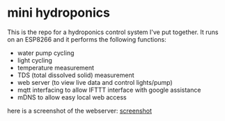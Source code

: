 # mini hydroponics
This is the repo for a hydroponics control system I've put together.  It runs on an ESP8266 and it performs the following functions:
* water pump cycling
* light cycling
* temperature measurement
* TDS (total dissolved solid) measurement
* web server (to view live data and control lights/pump)
* mqtt interfacing to allow IFTTT interface with google assistance
* mDNS to allow easy local web access

here is a screenshot of the webserver:
[screenshot](screenshot.png)

